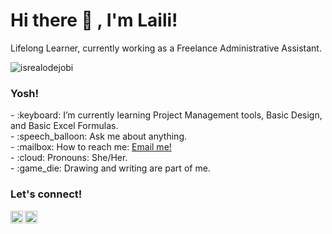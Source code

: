 # <summary><strong>Hi there :wave: , I'm Laili!</strong></summary>
Lifelong Learner, currently working as a Freelance Administrative Assistant.
<p align="left"> <img src="https://komarev.com/ghpvc/?username=goonesmile&label=Profile%20views&color=0e75b6&style=flat" alt="isrealodejobi" />
</p>

### <summary><strong>Yosh!</strong></summary>
<p>
    - :keyboard: I’m currently learning Project Management tools, Basic Design, and Basic Excel Formulas. </br>
    - :speech_balloon: Ask me about anything.</br>
    - :mailbox: How to reach me: <a href="mailto:kim131250@gmail.com">Email me!</a>  </br>
    - :cloud: Pronouns: She/Her. </br>
    - :game_die: Drawing and writing are part of me. </br>
<p>
 
### <summary><strong>Let's connect!</strong></summary>
<a href="https://twitter.com/yours">
  <img align="left" alt="Goo's Twitter" width="20px" src="https://simpleicons.now.sh/twitter/495f7e" />
</a>
<a href="https://www.instagram.com/laili_virtualassistant/">
  <img align="left" alt="Laili's Instagram" width="20px" src="https://simpleicons.now.sh/instagram/495f7e" />
</a>
